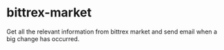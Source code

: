 # bittrex-market
Get all the relevant information from bittrex market and send email when a big change has occurred.

